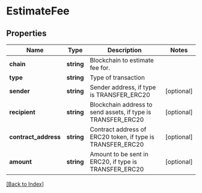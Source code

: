 # EstimateFee

## Properties

Name | Type | Description | Notes
------------ | ------------- | ------------- | -------------
**chain** | **string** | Blockchain to estimate fee for. |
**type** | **string** | Type of transaction |
**sender** | **string** | Sender address, if type is TRANSFER_ERC20 | [optional]
**recipient** | **string** | Blockchain address to send assets, if type is TRANSFER_ERC20 | [optional]
**contract_address** | **string** | Contract address of ERC20 token, if type is TRANSFER_ERC20 | [optional]
**amount** | **string** | Amount to be sent in ERC20, if type is TRANSFER_ERC20 | [optional]

[[Back to Index]](../index.md)
